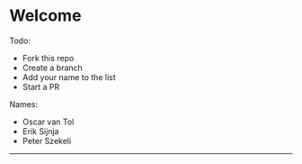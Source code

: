 # Welcome

Todo:
- Fork this repo
- Create a branch
- Add your name to the list 
- Start a PR

Names:
- Oscar van Tol
- Erik Sijnja
- Peter Szekeli

-----

